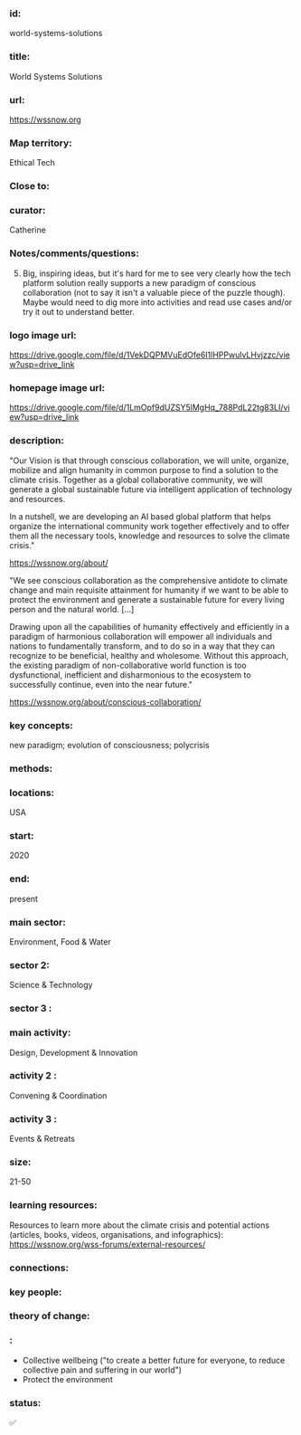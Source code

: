 ### id: 
  world-systems-solutions
### title: 
  World Systems Solutions
### url: 
  https://wssnow.org
### Map territory: 
  Ethical Tech
### Close to: 
  
### curator: 
  Catherine
### Notes/comments/questions: 
  5. Big, inspiring ideas, but it's hard for me to see very clearly how the tech platform solution really supports a new paradigm of conscious collaboration (not to say it isn't a valuable piece of the puzzle though). Maybe would need to dig more into activities and read use cases and/or try it out to understand better. 
### logo image url: 
  https://drive.google.com/file/d/1VekDQPMVuEdOfe6I1lHPPwulvLHvjzzc/view?usp=drive_link
### homepage image url: 
  https://drive.google.com/file/d/1LmOpf9dUZSY5lMgHq_788PdL22tg83LI/view?usp=drive_link
### description: 
  "Our Vision is that through conscious collaboration, we will unite, organize, mobilize and align humanity in common purpose to find a solution to the climate crisis. Together as a global collaborative community, we will generate a global sustainable future via intelligent application of technology and resources. 

In a nutshell, we are developing an AI based global platform that helps organize the international community work together effectively and to offer them all the necessary tools, knowledge and resources to solve the climate crisis."

https://wssnow.org/about/ 

"We see conscious collaboration as the comprehensive antidote to climate change and main requisite attainment for humanity if we want to be able to protect the environment and generate a sustainable future for every living person and the natural world. [...]

Drawing upon all the capabilities of humanity effectively and efficiently in a paradigm of harmonious collaboration will empower all individuals and nations to fundamentally transform, and to do so in a way that they can recognize to be beneficial, healthy and wholesome. Without this approach, the existing paradigm of non-collaborative world function is too dysfunctional, inefficient and disharmonious to the ecosystem to successfully continue, even into the near future."

https://wssnow.org/about/conscious-collaboration/ 
### key concepts: 
  new paradigm; evolution of consciousness; polycrisis
### methods: 
  
### locations: 
  USA
### start: 
  2020
### end: 
  present
### main sector: 
  Environment, Food & Water
### sector 2: 
  Science & Technology
### sector 3 : 
  
### main activity: 
  Design, Development & Innovation
### activity 2 : 
  Convening & Coordination
### activity 3 : 
  Events & Retreats
### size: 
  21-50
### learning resources: 
  Resources to learn more about the climate crisis and potential actions (articles, books, videos, organisations, and infographics): https://wssnow.org/wss-forums/external-resources/
### connections: 
  
### key people: 
  
### theory of change: 
  
### : 
  - Collective wellbeing ("to create a better future for everyone, to reduce collective pain and suffering in our world")
- Protect the environment
### status: 
  ✅
